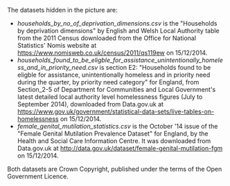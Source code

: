 The datasets hidden in the picture are:

- *households_by_no_of_deprivation_dimensions.csv* is the "Households by deprivation dimensions" by English and Welsh Local Authority table from the 2011 Census downloaded from the Office for National Statistics' Nomis website at https://www.nomisweb.co.uk/census/2011/qs119ew on 15/12/2014.
- *households_found_to_be_eligble_for_assistance_unintentionally_homeless_and_in_priority_need.csv* is section E2: "Households found to be eligble for assistance, unintentionally homeless and in priority need during the quarter, by priority need category" for England, from Section_2-5 of Department for Communities and Local Government's latest detailed local authority level homelessness figures (July to September 2014), downloaded from Data.gov.uk at https://www.gov.uk/government/statistical-data-sets/live-tables-on-homelessness on 15/12/2014. 
- *female_genital_mutilation_statistics.csv* is the October '14 issue of the "Female Genital Mutilation Prevalence Dataset" for England, by the Health and Social Care Information Centre. It was downloaded from Data.gov.uk at http://data.gov.uk/dataset/female-genital-mutilation-fgm on 15/12/2014. 

Both datasets are Crown Copyright, published under the terms of the Open Government Licence.

